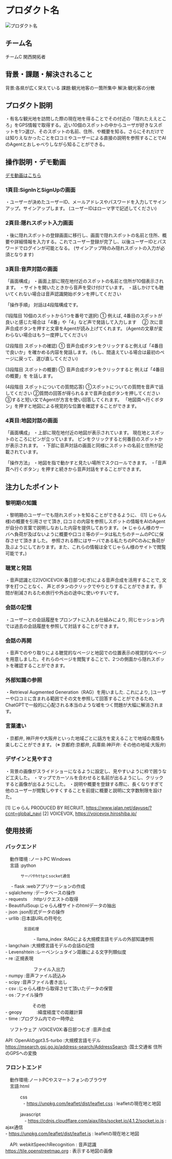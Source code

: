 # プロダクト名 
<!-- プロダクト名に変更してください -->

![プロダクト名](https://kc3.me/cms/wp-content/uploads/2023/11/2b1b6d9083182c0ce0aeb60000b4d7a7.png)
<!-- プロダクト名・イメージ画像を差し変えてください -->


## チーム名
チームC 関西開拓者
<!-- チームIDとチーム名を入力してください -->


## 背景・課題・解決されること

<!-- テーマ「関西をいい感じに」に対して、考案するプロダクトがどういった(Why)背景から思いついたのか、どのよう(What)な課題があり、どのよう(How)に解決するのかを入力してください -->
背景:各県が広く栄えている
課題:観光地客の一箇所集中
解決:観光客の分散


## プロダクト説明

<!-- 開発したプロダクトの説明を入力してください -->
・有名な観光地を訪問した際の現在地を得ることでその付近の「隠れたええところ」をGPS情報で取得する。近い10個のスポットの中からユーザが好きなスポットを1つ選び、そのスポットの名前、住所、や概要を知る。さらにそれだけでは知りえなかったことを口コミやユーザーによる直接の説明を参照することでAIのAgentとおしゃべりしながら知ることができる。


## 操作説明・デモ動画
[デモ動画はこちら](https://www.youtube.com/watch?v=_FAA15ARmas)
<!-- 開発したプロダクトの操作説明について入力してください。また、操作説明デモ動画があれば、埋め込みやリンクを記載してください -->

### 1頁目:SignInとSignUpの画面

・ユーザーが決めたユーザーID、メールアドレスやパスワードを入力してサインアップ。サインアップします。
(ユーザーIDはローマ字で記述してください)



### 2頁目:隠れスポット入力画面

・後に隠れスポットの登録画面に移行し、画面で隠れスポットの名前と住所、概要や詳細情報を入力する。これでユーザー登録が完了し、以後ユーザーIDとパスワードでログインが可能となる。
(サインアップ時のみ隠れスポットの入力が必須となります)



### 3頁目:音声対話の画面


「画面構成」
・画面上部に現在地付近のスポットの名前と住所が10個表示されます。
・サイトを開いたときから音声を受け付けています。
・話しかけても聴いてくれない場合は音声認識開始ボタンを押してください


「操作手順」
対話は4段階構成です。

(1段階目 10個のスポットから1つを番号で選択)
① 例えば, 4番目のスポットが良いと感じた場合は「4番」や「4」など声で発話して入力します　
② 次に音声合成ボタンを押すと文章をAgentが読み上げてくれます。
(Agentの文章が変わらない場合はもう一度押してください)

(2段階目 スポットの確認)
① 音声合成ボタンをクリックすると例えば「4番目で良いか」を確かめる内容を発話します。
(もし、間違えている場合は最初のページに戻って、選び直してください)

(3段階目 スポットの概要)
① 音声合成ボタンをクリックすると 例えば「4番目の概要」を
を話します。

(4段階目 スポットについての質問応答)
①スポットについての質問を音声で話してください
②質問の回答が得られるまで音声合成ボタンを押してください
③すると短い文でAgentが方言を使い回答してくれます。
「地図頁へ行くボタン」を押すと地図による視覚的な位置を確認することができます。



### 4頁目:地図対話の画面

「画面構成」
・上部に現在地付近の地図が表示されています。
現在地とスポットのところにピンが立っています。
ピンをクリックすると何番目のスポットかが表示されます。
・下部に音声対話の画面と同様にスポットの名前と住所が記載されています。

「操作方法」
・地図を指で動かすと見たい場所でスクロールできます。
・「音声頁へ行くボタン」を押すと続きから音声対話をすることができます。


## 注力したポイント

<!-- 開発したプロダクトの中で、特に注力して作成した箇所・ポイントについて入力してください -->

### 黎明期の知識
・黎明期のユーザーでも隠れスポットを知ることができるように、 ([1] じゃらん様)の概要を引用させて頂き, 口コミの内容を参照しスポットの情報をAIのAgentが自分の言葉で説明しなおした内容を提供しております。
(※ じゃらん様のサーバへ負荷が及ばないように概要や口コミ等のデータは私たちのチームのPCに保存させて頂きました。 参照される際にはサーバである私たちのPCのみに負荷が及ぶようにしております。また、これらの情報は全てじゃらん様のサイトで閲覧可能です。)

### 聴覚と発話
・音声認識と([2]VOICEVOX:春日部つむぎ)による音声合成を活用することで, 文字を打つことなく、 声とボタンのクリックでやりとりすることができます。手間が削減されるため旅行や外出の途中に使いやすいです。

### 会話の記憶
・ユーザーとの会話履歴をプロンプトに入れる仕組みにより, 同じセッション内では過去の会話履歴を参照して対話することができます。

### 会話の再開
・音声でのやり取りによる聴覚的なページと地図での位置表示の視覚的なページを用意しました。それらのページを閲覧することで、2つの側面から隠れスポットを確認することができます。

### 外部知識の参照
・Retrieval Augmented Generation（RAG）を用いました. これにより, ]ユーザーや口コミに含まれる範囲でその文を参照して回答することができるため, ChatGPTで一般的に心配される本当のような嘘をつく問題が大幅に解消されます。

### 言葉遣い
・京都弁, 神戸弁や大阪弁といった地域ごとに話方を変えることで地域の風情も楽しむことができます。
(※ 京都府:京都弁, 兵庫県:神戸弁: その他の地域:大阪弁) 

### デザインと見やすさ
・背景の画像がスライドショーになるように設定し、見やすいように枠で囲うなど工夫した。
・マップでカーソルを合わせると名前が出るようにし、クリックすると画像が出るようにした。
・説明や概要を登録する際に、長くなりすぎて他のユーザーが閲覧しやすくすることを前提に概要と説明に文字数制限を設けた。


[1] じゃらん PRODUCED BY RECRUIT, https://www.jalan.net/dayuse/?ccnt=global_navi
[2] VOICEVOX, https://voicevox.hiroshiba.jp/

## 使用技術

<!-- 使用技術を入力してください -->
### バックエンド
　動作環境  :ノートPC Windows  
　言語      :python  
  
    　　　　サーバやhttpとsocket通信  
　          - flask        :webアプリケーションの作成  
            - sqlalchemy   :データベースの操作  
            - requests　   :httpリクエストの取得  
            - BeautifulSoup:じゃらん様サイトのhtmlデータの抽出  
            - json         :json形式データの操作  
            - urllib       :日本語URLの符号化  
  
            言語処理  
　　　　　　 - llama_index  :RAGによる大規模言語モデルの外部知識参照  
            - langchain   :大規模言語モデルの会話の記憶  
            - Levenshtein :レーベンシュタイン距離による文字列類似度  
            - re          :正規表現  
  
　　　　　　 ファイル入出力  
            - numpy       :音声ファイル読込み   
            - scipy       :音声ファイル書き出し    
            - csv         :じゃらん様から取得させて頂いたデータの保管  
            - os          :ファイル操作  
  
　　　　　　その他  
            - geopy　　　  :緯度経度での距離計算  
            - time        :プログラム内での一時停止  
  
　ソフトウェア :VOICEVOX:春日部つむぎ :音声合成  
  
  API         :OpenAIのgpt3.5-turbo :大規模言語モデル  
               https://msearch.gsi.go.jp/address-search/AddressSearch :国土交通省 住所のGPSへの変換  


### フロントエンド
　動作環境:ノートPCやスマートフォンのブラウザ  
　言語:html  
  
　　　 css  
　　　　- https://unpkg.com/leaflet/dist/leaflet.css : leafletの現在地と地図  
  
　　　 javascript  
　　　　 - https://cdnjs.cloudflare.com/ajax/libs/socket.io/4.1.2/socket.io.js : ajax通信  
        - https://unpkg.com/leaflet/dist/leaflet.js : leafletの現在地と地図  
  
　API: webkitSpeechRecognition : 音声認識  
       https://tile.openstreetmap.org : 表示する地図の画像  
  
<!--
markdownの記法はこちらを参照してください！
https://docs.github.com/ja/get-started/writing-on-github/getting-started-with-writing-and-formatting-on-github/basic-writing-and-formatting-syntax
-->
